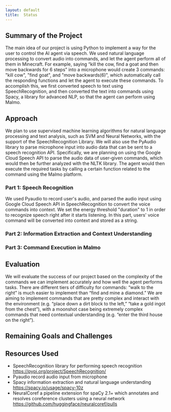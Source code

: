 ```yaml
---
layout: default
title:  Status
---
```


## Summary of the Project
The main idea of our project is using Python to implement a way for the user to control the AI agent via speech. We used natural language processing to convert audio into commands, and let the agent perform all of them in Minecraft. For example, saying “kill the cow, find a goat and then move backwards for 6 steps” into a microphone would create 3 commands: "kill cow", "find goat", and "move backwards(6)", which automatically call the responding functions and let the agent to execute these commands. To accomplish this, we first converted speech to text using SpeechRecognition, and then converted the text into commands using Spacy, a library for advanced NLP, so that the agent can perform using Malmo. 

## Approach
We plan to use supervised machine learning algorithms for natural language processing and text analysis, such as SVM and Neural Networks, with the support of the SpeechRecognition Library. We will also use the PyAudio library to parse microphone input into audio data that can be sent to a speech recognition API. Specifically, we are planning on using the Google Cloud Speech API to parse the audio data of user-given commands, which would then be further analyzed with the NLTK library. The agent would then execute the required tasks by calling a certain function related to the command using the Malmo platform. 
### Part 1: Speech Recognition
We used Pyaudio to record user's audio, and parsed the audio input using Google Cloud Speech API in SpeechRecognition to convert the voice commands into context. We set the energy threshold "duration" to 1 in order to recognize speech right after it starts listening. In this part, users' voice command will be converted into context and stored as a string. 
### Part 2: Information Extraction and Context Understanding
### Part 3: Command Execution in Malmo

## Evaluation
We will evaluate the success of our project based on the complexity of the commands we can implement accurately and how well the agent performs tasks. There are different tiers of difficulty for commands: “walk to the right” is much easier to implement than “find and mine a diamond.” We are aiming to implement commands that are pretty complex and interact with the environment (e.g. “place down a dirt block to the left,” “take a gold ingot from the chest”), with a moonshot case being extremely complex commands that need contextual understanding (e.g. “enter the third house on the right”).
  
## Remaining Goals and Challenges

## Resources Used
- SpeechRecognition
library for performing speech recognition\
https://pypi.org/project/SpeechRecognition/
- Pyaudio
record audio input from microphone
- Spacy
information extraction and natural language understanding \
https://spacy.io/usage/spacy-10z
- NeuralCoref
a pipeline extension for spaCy 2.1+ which annotates and resolves coreference clusters using a neural network
https://github.com/huggingface/neuralcoref/pulls



